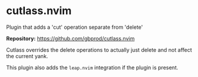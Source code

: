 # cutlass.nvim

Plugin that adds a 'cut' operation separate from 'delete'

**Repository:** <https://github.com/gbprod/cutlass.nvim>

Cutlass overrides the delete operations to actually just delete and not affect the current yank.

This plugin also adds the `leap.nvim` integration if the plugin is present.
